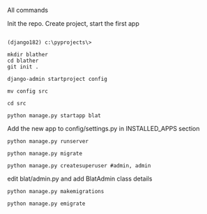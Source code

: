 
All commands

Init the repo. Create project, start the first app
```

(django182) c:\pyprojects\>

mkdir blather
cd blather
git init .

django-admin startproject config

mv config src

cd src

python manage.py startapp blat

```
Add the new app to  config/settings.py in INSTALLED_APPS section

```
python manage.py runserver

python manage.py migrate

python manage.py createsuperuser #admin, admin

```

edit blat/admin.py and add BlatAdmin class details

```
python manage.py makemigrations

python manage.py emigrate
```